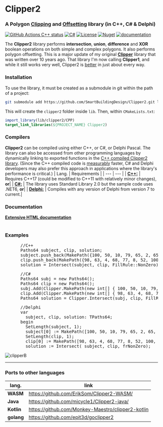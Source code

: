 # Clipper2
### A Polygon <a href="https://en.wikipedia.org/wiki/Clipping_(computer_graphics)">Clipping</a> and <a href="https://en.wikipedia.org/wiki/Parallel_curve">Offsetting</a> library (in C++, C# &amp; Delphi)<br>
[![GitHub Actions C++ status](https://github.com/AngusJohnson/Clipper2/actions/workflows/actions_cpp.yml/badge.svg)](https://github.com/AngusJohnson/Clipper2/actions/workflows/actions_cpp.yml)&nbsp;[![C#](https://github.com/AngusJohnson/Clipper2/actions/workflows/actions_csharp.yml/badge.svg)](https://github.com/AngusJohnson/Clipper2/actions/workflows/actions_csharp.yml)&nbsp;[![License](https://img.shields.io/badge/License-Boost_1.0-lightblue.svg)](https://www.boost.org/LICENSE_1_0.txt)
[![Nuget](https://img.shields.io/nuget/v/Clipper2?color=green)](https://www.nuget.org/packages/Clipper2)
[![documentation](https://user-images.githubusercontent.com/5280692/187832279-b2a43890-da80-4888-95fe-793f092be372.svg)](http://www.angusj.com/clipper2/Docs/Overview.htm)

The <b>Clipper2</b> library performs **intersection**, **union**, **difference** and **XOR** boolean operations on both simple and complex polygons. It also performs polygon offsetting. This is a major update of my original <a href="https://sourceforge.net/projects/polyclipping/"><b>Clipper</b></a> library that was written over 10 years ago. That library I'm now calling <b>Clipper1</b>, and while it still works very well, Clipper2 is [better](http://www.angusj.com/clipper2/Docs/Changes.htm) in just about every way.

### Installation
To use the library, it must be created as a submodule in git within the path of a project:

```bash
git submodule add https://github.com/SmartBuildingDesign/Clipper2.git lib/clipper2
```

This will create the ``clipper2`` folder inside ``lib``. Then, within ``CMakeLists.txt``:

```cmake
import_library(lib/clipper2/CPP)
target_link_libraries(${PROJECT_NAME} Clipper2)
```

### Compilers
<b>Clipper2</b> can be compiled using either C++, or C#, or Delphi Pascal. The library can also be accessed from other programming languages by dynamically linking to exported functions in the [C++ compiled Clipper2 library](https://github.com/AngusJohnson/Clipper2/tree/main/DLL). (Since the C++ compiled code is [measurably](https://www.angusj.com/clipper2/Docs/Changes.htm) faster, C# and Delphi developers may also prefer this approach in applications where the library's performance is critical.) 
| Lang. | Requirements |
| --- | --- |
| [**C++:**](https://github.com/AngusJohnson/Clipper2/tree/main/CPP) | Requires C++17 (could be modified to C++11 with relatively minor changes), **or**| 
| [**C#:**](https://github.com/AngusJohnson/Clipper2/tree/main/CSharp) | The library uses Standard Library 2.0 but the sample code uses .NET6, **or**| 
| [**Delphi:**](https://github.com/AngusJohnson/Clipper2/tree/main/Delphi) | Compiles with any version of Delphi from version 7 to current.| 

### Documentation

 <a href="http://www.angusj.com/clipper2/Docs/Overview.htm"><b>Extensive HTML documentation</b></a>
<br><br>

### Examples

<pre>
      //C++
      Paths64 subject, clip, solution;
      subject.push_back(MakePath({100, 50, 10, 79, 65, 2, 65, 98, 10, 21}));
      clip.push_back(MakePath({98, 63, 4, 68, 77, 8, 52, 100, 19, 12}));
      solution = Intersect(subject, clip, FillRule::NonZero);</pre>
<pre>      //C#
      Paths64 subj = new Paths64();
      Paths64 clip = new Paths64();
      subj.Add(Clipper.MakePath(new int[] { 100, 50, 10, 79, 65, 2, 65, 98, 10, 21 }));
      clip.Add(Clipper.MakePath(new int[] { 98, 63, 4, 68, 77, 8, 52, 100, 19, 12 }));
      Paths64 solution = Clipper.Intersect(subj, clip, FillRule.NonZero);</pre>
<pre>      //Delphi
      var 
        subject, clip, solution: TPaths64;
      begin
        SetLength(subject, 1);
        subject[0] := MakePath([100, 50, 10, 79, 65, 2, 65, 98, 10, 21]);
        SetLength(clip, 1);
        clip[0] := MakePath([98, 63, 4, 68, 77, 8, 52, 100, 19, 12]);
        solution := Intersect( subject, clip, frNonZero);</pre>
![clipperB](https://user-images.githubusercontent.com/5280692/178123810-1719a1f5-25c3-4a9e-b419-e575ff056272.svg)

<hr>

### Ports to other languages
| lang. | link |
| ------ | ------ |
| **WASM** | https://github.com/ErikSom/Clipper2-WASM/ |
| **Java** | https://github.com/micycle1/Clipper2-java/ |
| **Kotlin** | https://github.com/Monkey-Maestro/clipper2-kotlin |
| **golang** | https://github.com/epit3d/goclipper2 |
